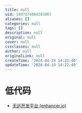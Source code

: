 ```yaml
---
title: null
uid: 1407374884383007
aliases: []
categories: null
tags: []
description: null
original: null
cover: null
cssclasses: null
author: null
originalLink: null
createTime: '2024-04-19 14:22:40'
updateTime: '2024-04-19 14:22:40'
---
```


# 低代码

- [无远开发平台 (enhancer.io)](https://enhancer.io/)
